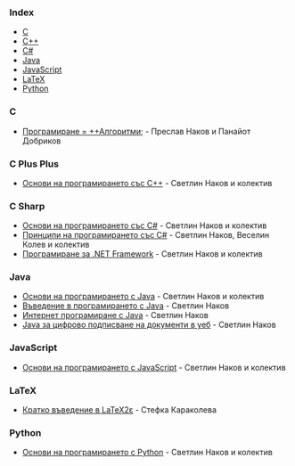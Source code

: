 ### Index

* [C](#c)
* [C++](#c-plus-plus)
* [C#](#c-sharp)
* [Java](#java)
* [JavaScript](#javascript)
* [LaTeX](#latex)
* [Python](#python)


### C

* [Програмиране = ++Алгоритми;](https://programirane.org/download-now/) - Преслав Наков и Панайот Добриков


### C Plus Plus

* [Основи на програмирането със C++](https://cpp-book.softuni.bg) - Светлин Наков и колектив


### C Sharp

* [Основи на програмирането със C#](https://csharp-book.softuni.bg) - Светлин Наков и колектив
* [Принципи на програмирането със C#](https://introprogramming.info/intro-csharp-book/) - Светлин Наков, Веселин Колев и колектив
* [Програмиране за .NET Framework](http://www.devbg.org/dotnetbook/) - Светлин Наков и колектив


### Java

* [Основи на програмирането с Java](https://java-book.softuni.bg) - Светлин Наков и колектив
* [Въведение в програмирането с Java](https://introprogramming.info/intro-java-book/) - Светлин Наков
* [Интернет програмиране с Java](https://nakov.com/books/inetjava/) - Светлин Наков
* [Java за цифрово подписване на документи в уеб](https://nakov.com/books/signatures/) - Светлин Наков


### JavaScript

* [Основи на програмирането с JavaScript](https://js-book.softuni.bg) - Светлин Наков и колектив


### LaTeX

* [Кратко въведение в LaTeX2ε](https://www.ctan.org/tex-archive/info/lshort/bulgarian) - Стефка Караколева


### Python

* [Основи на програмирането с Python](https://python-book.softuni.bg) - Светлин Наков и колектив

